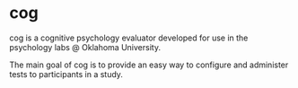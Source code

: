 cog
===

cog is a cognitive psychology evaluator developed for use in the psychology labs @ Oklahoma University.

The main goal of cog is to provide an easy way to configure and administer tests to participants in a study.

